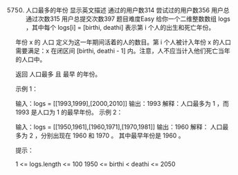 5750. 人口最多的年份 显示英文描述
      通过的用户数314
      尝试过的用户数356
      用户总通过次数315
      用户总提交次数397
      题目难度Easy
      给你一个二维整数数组 logs ，其中每个 logs[i] = [birthi, deathi] 表示第 i 个人的出生和死亡年份。

年份 x 的 人口 定义为这一年期间活着的人的数目。第 i 个人被计入年份 x 的人口需要满足：x 在闭区间 [birthi, deathi - 1] 内。注意，人不应当计入他们死亡当年的人口中。

返回 人口最多 且 最早 的年份。



示例 1：

输入：logs = [[1993,1999],[2000,2010]]
输出：1993
解释：人口最多为 1 ，而 1993 是人口为 1 的最早年份。
示例 2：

输入：logs = [[1950,1961],[1960,1971],[1970,1981]]
输出：1960
解释：
人口最多为 2 ，分别出现在 1960 和 1970 。
其中最早年份是 1960 。


提示：

1 <= logs.length <= 100
1950 <= birthi < deathi <= 2050